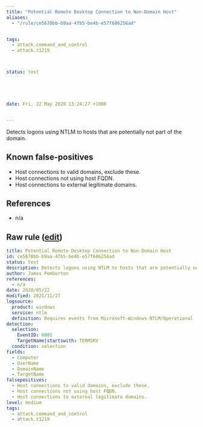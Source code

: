 ```yaml
---
title: "Potential Remote Desktop Connection to Non-Domain Host"
aliases:
  - "/rule/ce5678bb-b9aa-4fb5-be4b-e57f686256ad"


tags:
  - attack.command_and_control
  - attack.t1219



status: test





date: Fri, 22 May 2020 13:24:27 +1000


---
```


Detects logons using NTLM to hosts that are potentially not part of the domain.

<!--more-->


## Known false-positives

* Host connections to valid domains, exclude these.
* Host connections not using host FQDN.
* Host connections to external legitimate domains.



## References

* n/a


## Raw rule ([edit](https://github.com/SigmaHQ/sigma/edit/master/rules/windows/builtin/ntlm/win_susp_ntlm_rdp.yml))
```yaml
title: Potential Remote Desktop Connection to Non-Domain Host
id: ce5678bb-b9aa-4fb5-be4b-e57f686256ad
status: test
description: Detects logons using NTLM to hosts that are potentially not part of the domain.
author: James Pemberton
references:
  - n/a
date: 2020/05/22
modified: 2021/11/27
logsource:
  product: windows
  service: ntlm
  definition: Requires events from Microsoft-Windows-NTLM/Operational
detection:
  selection:
    EventID: 8001
    TargetName|startswith: TERMSRV
  condition: selection
fields:
  - Computer
  - UserName
  - DomainName
  - TargetName
falsepositives:
  - Host connections to valid domains, exclude these.
  - Host connections not using host FQDN.
  - Host connections to external legitimate domains.
level: medium
tags:
  - attack.command_and_control
  - attack.t1219

```
